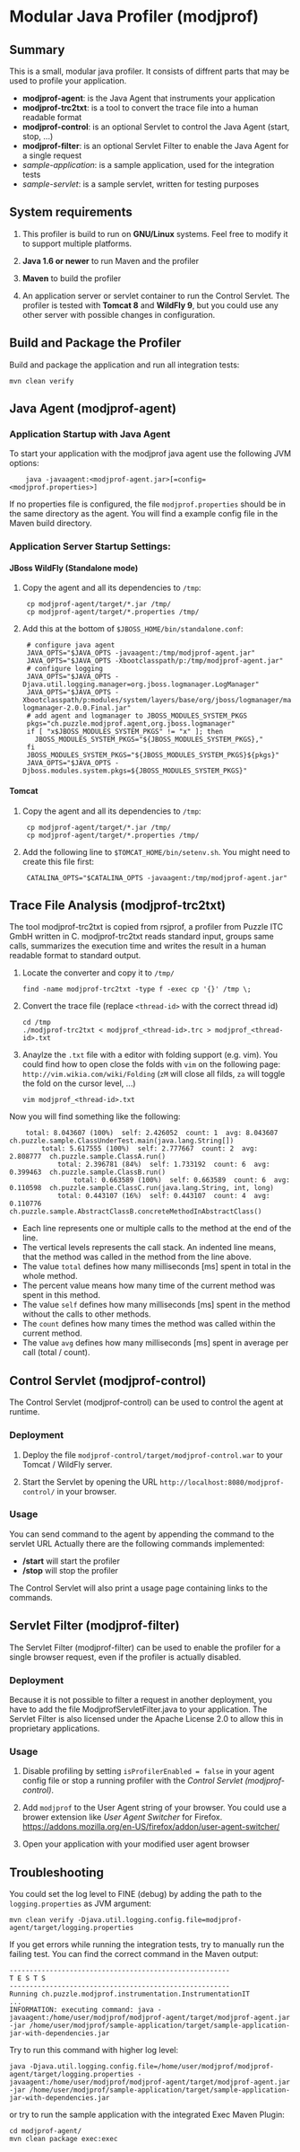# Modular Java Profiler (modjprof)
## Summary
This is a small, modular java profiler. It consists of diffrent parts that may be used to profile your application.

- **modjprof-agent**: is the Java Agent that instruments your application
- **modjprof-trc2txt**: is a tool to convert the trace file into a human readable format
- **modjprof-control**: is an optional Servlet to control the Java Agent (start, stop, ...)
- **modjprof-filter**: is an optional Servlet Filter to enable the Java Agent for a single request
- _sample-application_: is a sample application, used for the integration tests
- _sample-servlet_: is a sample servlet, written for testing purposes

## System requirements
 1. This profiler is build to run on **GNU/Linux** systems. Feel free to modify it to support multiple platforms.

 1. **Java 1.6 or newer** to run Maven and the profiler

 1. **Maven** to build the profiler

 1. An application server or servlet container to run the Control Servlet. The profiler is tested with **Tomcat 8** and **WildFly 9**, but you could use any other server with possible changes in configuration.

## Build and Package the Profiler
Build and package the application and run all integration tests:

    mvn clean verify


## Java Agent (modjprof-agent)
### Application Startup with Java Agent
To start your application with the modjprof java agent use the following JVM options:

        java -javaagent:<modjprof-agent.jar>[=config=<modjprof.properties>]

If no properties file is configured, the file `modjprof.properties` should be in the same directory as the agent. You will find a example config file in the Maven build directory.

### Application Server Startup Settings:
#### JBoss WildFly (Standalone mode)
<!-- ### Domain mode-->
1. Copy the agent and all its dependencies to `/tmp`:

        cp modjprof-agent/target/*.jar /tmp/
        cp modjprof-agent/target/*.properties /tmp/

1. Add this at the bottom of `$JBOSS_HOME/bin/standalone.conf`:

        # configure java agent
        JAVA_OPTS="$JAVA_OPTS -javaagent:/tmp/modjprof-agent.jar"
        JAVA_OPTS="$JAVA_OPTS -Xbootclasspath/p:/tmp/modjprof-agent.jar"
        # configure logging
        JAVA_OPTS="$JAVA_OPTS -Djava.util.logging.manager=org.jboss.logmanager.LogManager"
        JAVA_OPTS="$JAVA_OPTS -Xbootclasspath/p:modules/system/layers/base/org/jboss/logmanager/main/jboss-logmanager-2.0.0.Final.jar"
        # add agent and logmanager to JBOSS_MODULES_SYSTEM_PKGS
        pkgs="ch.puzzle.modjprof.agent,org.jboss.logmanager"
        if [ "x$JBOSS_MODULES_SYSTEM_PKGS" != "x" ]; then
          JBOSS_MODULES_SYSTEM_PKGS="${JBOSS_MODULES_SYSTEM_PKGS},"
        fi
        JBOSS_MODULES_SYSTEM_PKGS="${JBOSS_MODULES_SYSTEM_PKGS}${pkgs}"
        JAVA_OPTS="$JAVA_OPTS -Djboss.modules.system.pkgs=${JBOSS_MODULES_SYSTEM_PKGS}"

#### Tomcat
1. Copy the agent and all its dependencies to `/tmp`:

        cp modjprof-agent/target/*.jar /tmp/
        cp modjprof-agent/target/*.properties /tmp/

1. Add the following line to `$TOMCAT_HOME/bin/setenv.sh`. You might need to create this file first:

        CATALINA_OPTS="$CATALINA_OPTS -javaagent:/tmp/modjprof-agent.jar"

## Trace File Analysis (modjprof-trc2txt)
The tool modjprof-trc2txt is copied from rsjprof, a profiler from Puzzle ITC GmbH written in C. modjprof-trc2txt reads standard input, groups same calls, summarizes the execution time and writes the result in a human readable format to standard output.

 1. Locate the converter and copy it to `/tmp/`

        find -name modjprof-trc2txt -type f -exec cp '{}' /tmp \;

 1. Convert the trace file (replace `<thread-id>` with the correct thread id)

        cd /tmp
        ./modjprof-trc2txt < modjprof_<thread-id>.trc > modjprof_<thread-id>.txt

 1. Anaylze the `.txt` file with a editor with folding support (e.g. vim). You could find how to open close the folds with `vim` on the following page: `http://vim.wikia.com/wiki/Folding`
 (`zM` will close all filds, `za` will toggle the fold on the cursor level, ...)

        vim modjprof_<thread-id>.txt

Now you will find something like the following:

        total: 8.043607 (100%)  self: 2.426052  count: 1  avg: 8.043607  ch.puzzle.sample.ClassUnderTest.main(java.lang.String[])
            total: 5.617555 (100%)  self: 2.777667  count: 2  avg: 2.808777  ch.puzzle.sample.ClassA.run()
                total: 2.396781 (84%)  self: 1.733192  count: 6  avg: 0.399463  ch.puzzle.sample.ClassB.run()
                    total: 0.663589 (100%)  self: 0.663589  count: 6  avg: 0.110598  ch.puzzle.sample.ClassC.run(java.lang.String, int, long)
                total: 0.443107 (16%)  self: 0.443107  count: 4  avg: 0.110776  ch.puzzle.sample.AbstractClassB.concreteMethodInAbstractClass()

 - Each line represents one or multiple calls to the method at the end of the line.
 - The vertical levels represents the call stack. An indented line means, that the method was called in the method from the line above.
 - The value `total` defines how many milliseconds [ms] spent in total in the whole method.
 - The percent value means how many time of the current method was spent in this method.
 - The value `self` defines how many milliseconds [ms] spent in the method without the calls to other methods.
 - The `count` defines how many times the method was called within the current method.
 - The value `avg` defines how many milliseconds [ms] spent in average per call (total / count).

## Control Servlet (modjprof-control)
The Control Servlet (modjprof-control) can be used to control the agent at runtime.

### Deployment
1.  Deploy the file `modjprof-control/target/modjprof-control.war` to your Tomcat / WildFly server.

1. Start the Servlet by opening the URL `http://localhost:8080/modjprof-control/` in your browser.

### Usage
You can send command to the agent by appending the command to the servlet URL
Actually there are the following commands implemented:

 - **/start**	will start the profiler
 - **/stop**	will stop the profiler

The Control Servlet will also print a usage page containing links to the commands.

## Servlet Filter (modjprof-filter)
The Servlet Filter (modjprof-filter) can be used to enable the profiler for a single browser request, even if the profiler is actually disabled.

### Deployment
Because it is not possible to filter a request in another deployment, you have to add the file ModjprofServletFilter.java to your application. The Servlet Filter is also licensed under the Apache License 2.0 to allow this in proprietary applications.

### Usage
 1. Disable profiling by setting `isProfilerEnabled = false` in your agent config file or stop a running profiler with the _Control Servlet (modjprof-control)_.

 1. Add `modjprof` to the User Agent string of your browser. You could use a brower extension like _User Agent Switcher_ for Firefox.
 https://addons.mozilla.org/en-US/firefox/addon/user-agent-switcher/

 1. Open your application with your modified user agent browser

## Troubleshooting
You could set the log level to FINE (debug) by adding the path to the `logging.properties` as JVM argument:

    mvn clean verify -Djava.util.logging.config.file=modjprof-agent/target/logging.properties

If you get errors while running the integration tests, try to manually run the failing test. You can find the correct command in the Maven output:

    -------------------------------------------------------
    T E S T S
    -------------------------------------------------------
    Running ch.puzzle.modjprof.instrumentation.InstrumentationIT
    ...
    INFORMATION: executing command: java -javaagent:/home/user/modjprof/modjprof-agent/target/modjprof-agent.jar -jar /home/user/modjprof/sample-application/target/sample-application-jar-with-dependencies.jar

Try to run this command with higher log level:

    java -Djava.util.logging.config.file=/home/user/modjprof/modjprof-agent/target/logging.properties -javaagent:/home/user/modjprof/modjprof-agent/target/modjprof-agent.jar -jar /home/user/modjprof/sample-application/target/sample-application-jar-with-dependencies.jar

or try to run the sample application with the integrated Exec Maven Plugin:

    cd modjprof-agent/
    mvn clean package exec:exec
